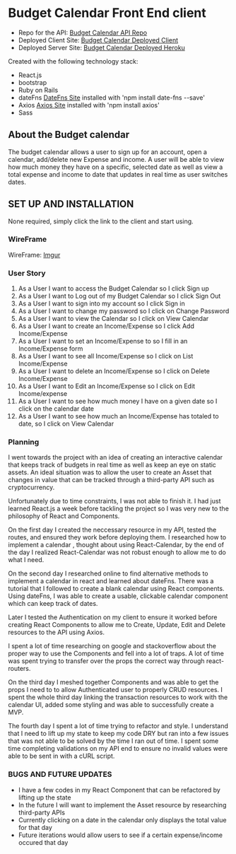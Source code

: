 # Budget Calendar Front End client
* Repo for the API: [Budget Calendar API Repo](https://github.com/Denchou/budgetcalendar-api)
* Deployed Client Site: [Budget Calendar Deployed Client](https://denchou.github.io/budgetcalendar-client/)
* Deployed Server Site: [Budget Calendar Deployed Heroku](https://morning-river-44732.herokuapp.com/)

Created with the following technology stack:

* React.js
* bootstrap
* Ruby on Rails
* dateFns [DateFns Site](https://date-fns.org/) installed with 'npm install date-fns --save'
* Axios [Axios Site](https://www.npmjs.com/package/axios) installed with 'npm install axios'
* Sass

## About the Budget calendar

The budget calendar allows a user to sign up for an account, open a calendar, add/delete new Expense
and income. A user will be able to view how much money they have on a specific, selected date as
well as view a total expense and income to date that updates in real time as user switches dates.

## SET UP AND INSTALLATION

None required, simply click the link to the client and start using.

### WireFrame
WireFrame: [Imgur](https://i.imgur.com/zmHduBc.png)

### User Story
1. As a User I want to access the Budget Calendar so I click Sign up
2. As a User I want to Log out of my Budget Calendar so I click Sign Out
3. As a User I want to sign into my account so I click Sign in
4. As a User I want to change my password so I click on Change Password
5. As a User I want to view the Calendar so I click on View Calendar
6. As a User I want to create an Income/Expense so I click Add Income/Expense
7. As a User I want to set an Income/Expense to so I fill in an Income/Expense form
8. As a User I want to see all Income/Expense so I click on List Income/Expense
9. As a User I want to delete an Income/Expense so I click on Delete Income/Expense
10. As a User I want to Edit an Income/Expense so I click on Edit Income/expense
11. As a User I want to see how much money I have on a given date so I click on the calendar date
12. As a User I want to see how much an Income/Expense has totaled to date, so I click on View Calendar

### Planning

I went towards the project with an idea of creating an interactive calendar that
keeps track of budgets in real time as well as keep an eye on static assets. An
ideal situation was to allow the user to create an Asset that changes in value
that can be tracked through a third-party API such as cryptocurrency.

Unfortunately due to time constraints, I was not able to finish it. I had just
learned React.js a week before tackling the project so I was very new to the philosophy
of React and Components.

On the first day I created the neccessary resource in my API, tested the routes,
and ensured they work before deploying them. I researched how to implement a calendar
, thought about using React-Calendar, by the end of the day I realized React-Calendar
was not robust enough to allow me to do what I need.

On the second day I researched online to find alternative methods to implement a
calendar in react and learned about dateFns. There was a tutorial that I followed
to create a blank calendar using React components. Using dateFns, I was able to create
a usable, clickable calendar component which can keep track of dates.

Later I tested the Authentication on my client to ensure it worked before creating
React Components to allow me to Create, Update, Edit and Delete resources to the API
using Axios.

I spent a lot of time researching on google and stackoverflow about the proper way
to use the Components and fell into a lot of traps. A lot of time was spent
trying to transfer over the props the correct way through react-routers.

On the third day I meshed together Components and was able to get the props
I need to to allow Authenticated user to properly CRUD resources. I spent
the whole third day linking the transaction resources to work with the calendar
UI, added some styling and was able to successfully create a MVP.

The fourth day I spent a lot of time trying to refactor and style. I understand
that I need to lift up my state to keep my code DRY but ran into a few issues
that was not able to be solved by the time I ran out of time. I spent some time
completing validations on my API end to ensure no invalid values were able to be
sent in with a cURL script.

### BUGS AND FUTURE UPDATES

* I have a few codes in my React Component that can be refactored by lifting up the state
* In the future I will want to implement the Asset resource by researching third-party APIs
* Currently clicking on a date in the calendar only displays the total value for that day
* Future iterations would allow users to see if a certain expense/income occured that day
